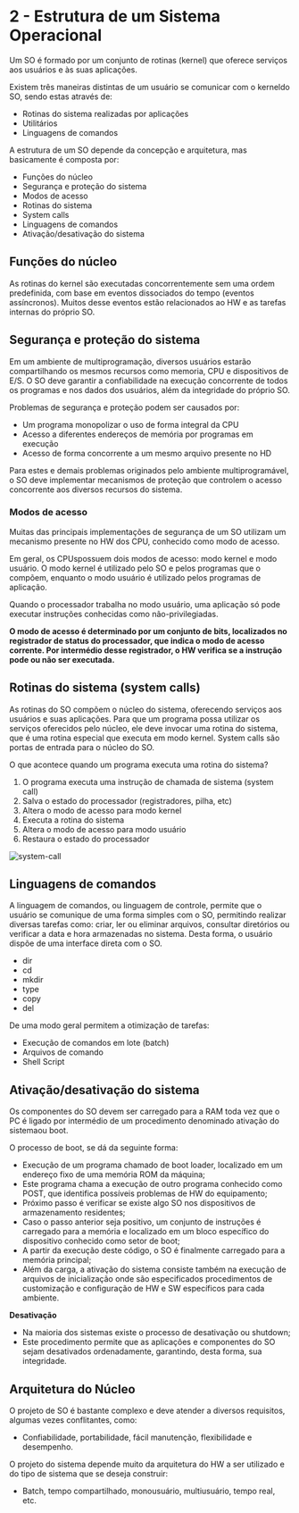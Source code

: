 # 2 - Estrutura de um Sistema Operacional

Um SO é formado por um conjunto de rotinas (kernel) que oferece serviços aos usuários e às suas aplicações.

Existem três maneiras distintas de um usuário se comunicar com o kerneldo SO, sendo estas através de:
- Rotinas do sistema realizadas por aplicações
- Utilitários
- Linguagens de comandos

A estrutura de um SO depende da concepção e arquitetura, mas basicamente é composta por:
- Funções do núcleo
- Segurança e proteção do sistema
- Modos de acesso
- Rotinas do sistema
- System calls
- Linguagens de comandos
- Ativação/desativação do sistema

## Funções do núcleo

As rotinas do kernel são executadas concorrentemente sem uma ordem predefinida, com base em eventos dissociados do tempo (eventos assíncronos). Muitos desse eventos estão relacionados ao HW e as tarefas internas do próprio SO.

## Segurança e proteção do sistema

Em um ambiente de multiprogramação, diversos usuários estarão compartilhando os mesmos recursos como memoria, CPU e dispositivos de E/S. O SO deve garantir a confiabilidade na execução concorrente de todos os programas e nos dados dos usuários, além da integridade do próprio SO.

Problemas de segurança e proteção podem ser causados por:

- Um programa monopolizar o uso de forma integral da CPU
- Acesso a diferentes endereços de memória por programas em execução
- Acesso de forma concorrente a um mesmo arquivo presente no HD

Para estes e demais problemas originados pelo ambiente multiprogramável, o SO deve implementar mecanismos de proteção que controlem o acesso concorrente aos diversos recursos do sistema.

### Modos de acesso

Muitas das principais implementações de segurança de um SO utilizam um mecanismo presente no HW dos CPU, conhecido como modo de acesso.

Em geral, os CPUspossuem dois modos de acesso: modo kernel e modo usuário. O modo kernel é utilizado pelo SO e pelos programas que o compõem, enquanto o modo usuário é utilizado pelos programas de aplicação.

Quando o processador trabalha no modo usuário, uma aplicação só pode executar instruções conhecidas como não-privilegiadas.

**O modo de acesso é determinado por um conjunto de bits, localizados no registrador de status do processador, que indica o modo de acesso corrente. Por intermédio desse registrador, o HW verifica se a instrução pode ou não ser executada.**

## Rotinas do sistema (system calls)

As rotinas do SO compõem o núcleo do sistema, oferecendo serviços aos usuários e suas aplicações. Para que um programa possa utilizar os serviços oferecidos pelo núcleo, ele deve invocar uma rotina do sistema, que é uma rotina especial que executa em modo kernel. System calls são portas de entrada para o núcleo do SO.

O que acontece quando um programa executa uma rotina do sistema?

1. O programa executa uma instrução de chamada de sistema (system call)
2. Salva o estado do processador (registradores, pilha, etc)
3. Altera o modo de acesso para modo kernel
4. Executa a rotina do sistema
5. Altera o modo de acesso para modo usuário
6. Restaura o estado do processador

![system-call](https://uploaddeimagens.com.br/images/004/457/012/original/Captura_de_tela_de_2023-05-07_20-19-01.png?1683501759.jpg)

## Linguagens de comandos

A linguagem de comandos, ou linguagem de controle, permite que o usuário se comunique de uma forma simples com o SO, permitindo realizar diversas tarefas como: criar, ler ou eliminar arquivos, consultar diretórios ou verificar a data e hora armazenadas no sistema. Desta forma, o usuário dispõe de uma interface direta com o SO.

- dir
- cd
- mkdir
- type
- copy
- del

De uma modo geral permitem a otimização de tarefas:

- Execução de comandos em lote (batch)
- Arquivos de comando
- Shell Script

## Ativação/desativação do sistema

Os componentes do SO devem ser carregado para a RAM toda vez que o PC é ligado por intermédio de um procedimento denominado ativação do sistemaou boot.

O processo de boot, se dá da seguinte forma:

- Execução de um programa chamado de boot loader, localizado em um endereço fixo de uma memória ROM da máquina;
- Este programa chama a execução de outro programa conhecido como POST, que identifica possíveis problemas de HW do equipamento;
- Próximo passo é verificar se existe algo SO nos dispositivos de armazenamento residentes;
- Caso o passo anterior seja positivo, um conjunto de instruções é carregado para a memória e localizado em um bloco específico do dispositivo conhecido como setor de boot;
- A partir da execução deste código, o SO é finalmente carregado para a memória principal;
- Além da carga, a ativação do sistema consiste também na execução de arquivos de inicialização onde são especificados procedimentos de customização e configuração de HW e SW específicos para cada ambiente.

**Desativação**

- Na maioria dos sistemas existe o processo de desativação ou shutdown;
- Este procedimento permite que as aplicações e componentes do SO sejam desativados ordenadamente, garantindo, desta forma, sua integridade.

## Arquitetura do Núcleo

O projeto de SO é bastante complexo e deve atender a diversos requisitos, algumas vezes conflitantes, como:

- Confiabilidade, portabilidade, fácil manutenção, flexibilidade e desempenho.

O projeto do sistema depende muito da arquitetura do HW a ser utilizado e do tipo de sistema que se deseja construir:

- Batch, tempo compartilhado, monousuário, multiusuário, tempo real, etc.
